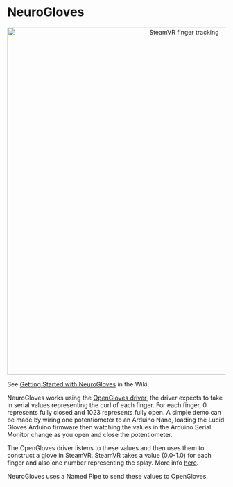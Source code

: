 # NeuroGloves  
  
<p align="center">
<img src="https://media0.giphy.com/media/zKslp7Cgrf56l3poxq/giphy.gif" alt="SteamVR finger tracking" width="800"/>
</p>
  
See [Getting Started with NeuroGloves](https://github.com/PerlinWarp/NeuroGloves/wiki/Getting-started) in the Wiki.  
  
NeuroGloves works using the [OpenGloves driver](https://github.com/LucidVR/opengloves-driver), the driver expects to take in serial values representing the curl of each finger. 
For each finger, 0 represents fully closed and 1023 represents fully open.
A simple demo can be made by wiring one potentiometer to an Arduino Nano, loading the Lucid Gloves Arduino firmware then watching the values in the Arduino Serial Monitor change as you open and close the potentiometer.

The OpenGloves driver listens to these values and then uses them to construct a glove in SteamVR. SteamVR takes a value (0.0-1.0) for each finger and also one number representing the splay. More info [here](https://github.com/ValveSoftware/openvr/wiki/Creating-a-Skeletal-Input-Driver).

NeuroGloves uses a Named Pipe to send these values to OpenGloves.
